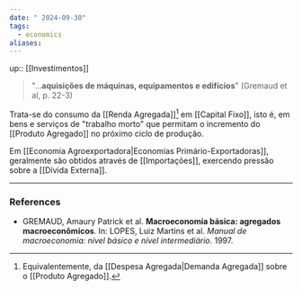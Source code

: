 ```yaml
---
date: " 2024-09-30"
tags:
  - economics
aliases:
---
```


up:: [[Investimentos]]

> "...**aquisições de máquinas, equipamentos e edifícios**" (Gremaud et al, p. 22-3)

Trata-se do consumo da [[Renda Agregada]][^1] em [[Capital Fixo]], isto é, em bens e serviços de "trabalho morto" que permitam o incremento do [[Produto Agregado]] no próximo ciclo de produção.

Em [[Economia Agroexportadora|Economias Primário-Exportadoras]], geralmente são obtidos através de [[Importações]], exercendo pressão sobre a [[Dívida Externa]].

---
### References
- GREMAUD, Amaury Patrick et al. **Macroeconomia básica: agregados macroeconômicos**. In: LOPES, Luiz Martins et al. *Manual de macroeconomia: nível básico e nível intermediário*. 1997.

[^1]: Equivalentemente, da [[Despesa Agregada|Demanda Agregada]] sobre o [[Produto Agregado]].